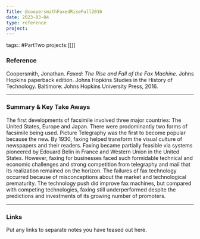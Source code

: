 ```yaml
---
Title: @coopersmithFaxedRiseFall2016
date: 2023-03-04
type: reference
project:
---
```


tags:: #PartTwo 
projects:[[]]

### Reference 

Coopersmith, Jonathan. _Faxed: The Rise and Fall of the Fax Machine_. Johns Hopkins paperback edition. Johns Hopkins Studies in the History of Technology. Baltimore: Johns Hopkins University Press, 2016.

---

### Summary & Key Take Aways

The first developments of facsimile involved three major countries: The United States, Europe and Japan. There were prodominantly two forms of facsimile being used. Picture Telegraphy was the first to become popular because the new. By 1930, faxing helped transform the visual culture of newspapers and their readers. Faxing became partially feasible via systems pioneered by Edouard Belin in France and Western Union in the United States. However, faxing for businesses faced such formidable technical and economic challenges and strong competition from telegraphy and mail that its realization remained on the horizon. The failures of fax technology occurred because of misconceptions about the market and technological prematurity. The technology push did improve fax machines, but compared with competing technologies, faxing still underperformed despite the predictions and investments of its growing number of promoters.

--- 

### Links
Put any links to separate notes you have teased out here.